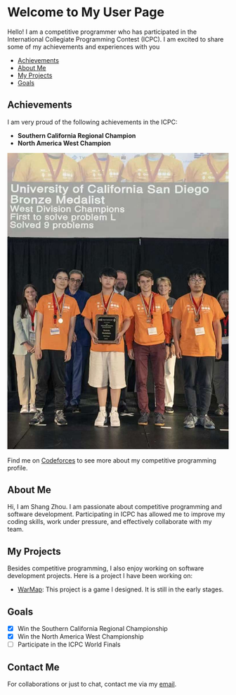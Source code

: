 # Welcome to My User Page

Hello! I am a competitive programmer who has participated in the International Collegiate Programming Contest (ICPC). I am excited to share some of my achievements and experiences with you
- [Achievements](#achievements)
- [About Me](#about-me)
- [My Projects](#my-projects)
- [Goals](#goals)

## Achievements

I am very proud of the following achievements in the ICPC:

- **Southern California Regional Champion**
- **North America West Champion**

![ICPC Team Photo](images/NAC.jpg)

Find me on [Codeforces](https://codeforces.com/profile/ZhouShang2003) to see more about my competitive programming profile.

## About Me

Hi, I am Shang Zhou. I am passionate about competitive programming and software development. Participating in ICPC has allowed me to improve my coding skills, work under pressure, and effectively collaborate with my team.

## My Projects

Besides competitive programming, I also enjoy working on software development projects. Here is a project I have been working on:

- [WarMap](https://github.com/zhoushang2003/WarMap): This project is a game I designed. It is still in the early stages.

## Goals

- [x] Win the Southern California Regional Championship
- [x] Win the North America West Championship
- [ ] Participate in the ICPC World Finals

## Contact Me

For collaborations or just to chat, contact me via my [email](mailto:shz060@ucsd.edu).
